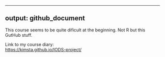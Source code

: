 
---
output: github_document
---

This course seems to be quite dificult at the beginning. Not R but this GutHub stuff.

Link to my course diary:  
<https://kimsta.github.io/IODS-project/>

